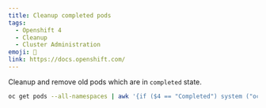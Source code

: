 ```yaml
---
title: Cleanup completed pods
tags:
  - Openshift 4
  - Cleanup
  - Cluster Administration
emoji: 🧹
link: https://docs.openshift.com/
---
```


Cleanup and remove old pods which are in `completed` state.

```bash
oc get pods --all-namespaces | awk '{if ($4 == "Completed") system ("oc delete pod " $2 " -n " $1 )}'
```